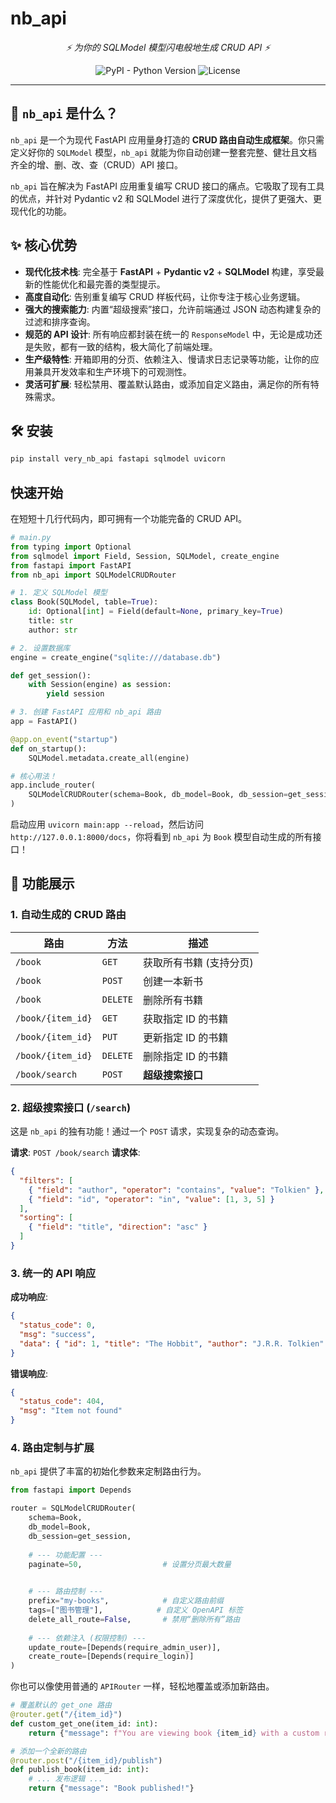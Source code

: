 # nb_api

<p align="center">
  <!-- 你可以在这里放一个酷炫的 Logo -->
  <!-- <img src="path/to/your/logo.png" height="200" /> -->
</p>
<p align="center">
  <em>⚡️ 为你的 SQLModel 模型闪电般地生成 CRUD API ⚡️</em>
</p>
<p align="center">
  <!-- 在这里可以添加一些徽章，比如 PyPI 版本、构建状态等 -->
  <img alt="PyPI - Python Version" src="https://img.shields.io/pypi/pyversions/nb_api">
  <img alt="License" src="https://img.shields.io/github/license/ydf0509/nb_api">
</p>

---

## 🚀 `nb_api` 是什么？

`nb_api` 是一个为现代 FastAPI 应用量身打造的 **CRUD 路由自动生成框架**。你只需定义好你的 `SQLModel` 模型，`nb_api` 就能为你自动创建一整套完整、健壮且文档齐全的增、删、改、查（CRUD）API 接口。

`nb_api` 旨在解决为 FastAPI 应用重复编写 CRUD 接口的痛点。它吸取了现有工具的优点，并针对 Pydantic v2 和 SQLModel 进行了深度优化，提供了更强大、更现代化的功能。

## ✨ 核心优势

- **现代化技术栈**: 完全基于 **FastAPI** + **Pydantic v2** + **SQLModel** 构建，享受最新的性能优化和最完善的类型提示。
- **高度自动化**: 告别重复编写 CRUD 样板代码，让你专注于核心业务逻辑。
- **强大的搜索能力**: 内置“超级搜索”接口，允许前端通过 JSON 动态构建复杂的过滤和排序查询。
- **规范的 API 设计**: 所有响应都封装在统一的 `ResponseModel` 中，无论是成功还是失败，都有一致的结构，极大简化了前端处理。
- **生产级特性**: 开箱即用的分页、依赖注入、慢请求日志记录等功能，让你的应用兼具开发效率和生产环境下的可观测性。
- **灵活可扩展**: 轻松禁用、覆盖默认路由，或添加自定义路由，满足你的所有特殊需求。

## 🛠️ 安装

```bash
pip install very_nb_api fastapi sqlmodel uvicorn
```

## 快速开始

在短短十几行代码内，即可拥有一个功能完备的 CRUD API。

```python
# main.py
from typing import Optional
from sqlmodel import Field, Session, SQLModel, create_engine
from fastapi import FastAPI
from nb_api import SQLModelCRUDRouter

# 1. 定义 SQLModel 模型
class Book(SQLModel, table=True):
    id: Optional[int] = Field(default=None, primary_key=True)
    title: str
    author: str

# 2. 设置数据库
engine = create_engine("sqlite:///database.db")

def get_session():
    with Session(engine) as session:
        yield session

# 3. 创建 FastAPI 应用和 nb_api 路由
app = FastAPI()

@app.on_event("startup")
def on_startup():
    SQLModel.metadata.create_all(engine)

# 核心用法！
app.include_router(
    SQLModelCRUDRouter(schema=Book, db_model=Book, db_session=get_session)
)
```

启动应用 `uvicorn main:app --reload`，然后访问 `http://127.0.0.1:8000/docs`，你将看到 `nb_api` 为 `Book` 模型自动生成的所有接口！

## 🌟 功能展示

### 1. 自动生成的 CRUD 路由

| 路由 | 方法 | 描述 |
|---|---|---|
| `/book` | `GET` | 获取所有书籍 (支持分页) |
| `/book` | `POST` | 创建一本新书 |
| `/book` | `DELETE` | 删除所有书籍 |
| `/book/{item_id}` | `GET` | 获取指定 ID 的书籍 |
| `/book/{item_id}` | `PUT` | 更新指定 ID 的书籍 |
| `/book/{item_id}` | `DELETE` | 删除指定 ID 的书籍 |
| `/book/search` | `POST` | **超级搜索接口** |

### 2. 超级搜索接口 (`/search`)

这是 `nb_api` 的独有功能！通过一个 `POST` 请求，实现复杂的动态查询。

**请求**: `POST /book/search`
**请求体**:
```json
{
  "filters": [
    { "field": "author", "operator": "contains", "value": "Tolkien" },
    { "field": "id", "operator": "in", "value": [1, 3, 5] }
  ],
  "sorting": [
    { "field": "title", "direction": "asc" }
  ]
}
```

### 3. 统一的 API 响应

**成功响应**:
```json
{
  "status_code": 0,
  "msg": "success",
  "data": { "id": 1, "title": "The Hobbit", "author": "J.R.R. Tolkien" }
}
```

**错误响应**:
```json
{
  "status_code": 404,
  "msg": "Item not found"
}
```

### 4. 路由定制与扩展

`nb_api` 提供了丰富的初始化参数来定制路由行为。

```python
from fastapi import Depends

router = SQLModelCRUDRouter(
    schema=Book,
    db_model=Book,
    db_session=get_session,
    
    # --- 功能配置 ---
    paginate=50,                  # 设置分页最大数量

    
    # --- 路由控制 ---
    prefix="my-books",            # 自定义路由前缀
    tags=["图书管理"],            # 自定义 OpenAPI 标签
    delete_all_route=False,       # 禁用“删除所有”路由
    
    # --- 依赖注入 (权限控制) ---
    update_route=[Depends(require_admin_user)],
    create_route=[Depends(require_login)]
)
```

你也可以像使用普通的 `APIRouter` 一样，轻松地覆盖或添加新路由。

```python
# 覆盖默认的 get_one 路由
@router.get("/{item_id}")
def custom_get_one(item_id: int):
    return {"message": f"You are viewing book {item_id} with a custom route!"}

# 添加一个全新的路由
@router.post("/{item_id}/publish")
def publish_book(item_id: int):
    # ... 发布逻辑 ...
    return {"message": "Book published!"}
```


